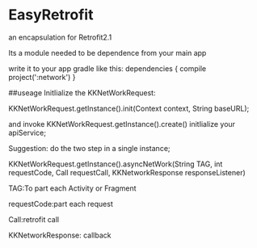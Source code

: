 # EasyRetrofit
an encapsulation for Retrofit2.1

Its a module needed to be dependence from your main app  

write it to your app gradle like this:
dependencies {
    compile project(':network')
}


##useage
InitIialize the KKNetWorkRequest:

KKNetWorkRequest.getInstance().init(Context context, String baseURL);

and invoke KKNetWorkRequest.getInstance().create() initIialize your apiService;

Suggestion:
do the two step in a single instance;


KKNetWorkRequest.getInstance().asyncNetWork(String TAG, int requestCode, Call<T> requestCall, KKNetworkResponse<T> responseListener)

TAG:To part each Activity or Fragment

requestCode:part each request

Call<T>:retrofit call

KKNetworkResponse: callback


